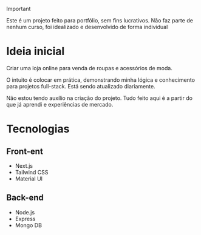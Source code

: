 > [!IMPORTANT]  
> Este é um projeto feito para portfólio, sem fins lucrativos. Não faz parte de nenhum curso, foi idealizado e desenvolvido de forma individual
# Ideia inicial
Criar uma loja online para venda de roupas e acessórios de moda.

O intuito é colocar em prática, demonstrando minha lógica e conhecimento para projetos full-stack. Está sendo atualizado diariamente.

Não estou tendo auxílio na criação do projeto. Tudo feito aqui é a partir do que já aprendi e experiências de mercado.
# Tecnologias
## Front-ent
- Next.js
- Tailwind CSS
- Material UI
## Back-end
- Node.js
- Express
- Mongo DB
